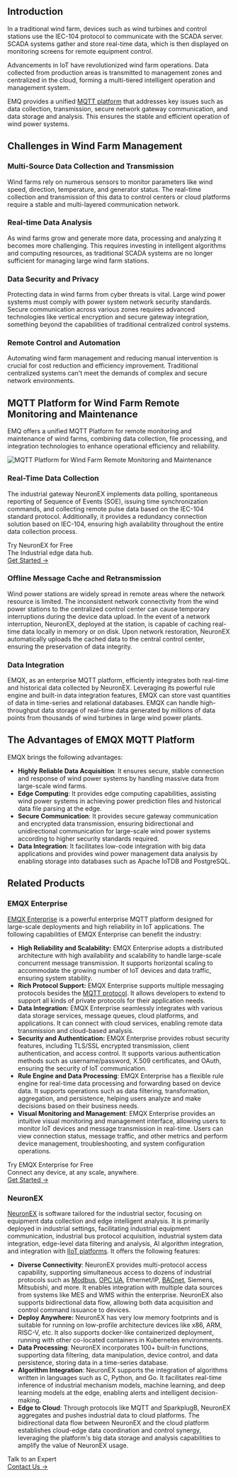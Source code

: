 ## Introduction

In a traditional wind farm, devices such as wind turbines and control stations use the IEC-104 protocol to communicate with the SCADA server. SCADA systems gather and store real-time data, which is then displayed on monitoring screens for remote equipment control.

Advancements in IoT have revolutionized wind farm operations. Data collected from production areas is transmitted to management zones and centralized in the cloud, forming a multi-tiered intelligent operation and management system.

EMQ provides a unified [MQTT platform](https://www.emqx.com/en/blog/mqtt-platform-essential-features-and-use-cases) that addresses key issues such as data collection, transmission, secure network gateway communication, and data storage and analysis. This ensures the stable and efficient operation of wind power systems. 

## Challenges in Wind Farm Management

### Multi-Source Data Collection and Transmission

Wind farms rely on numerous sensors to monitor parameters like wind speed, direction, temperature, and generator status. The real-time collection and transmission of this data to control centers or cloud platforms require a stable and multi-layered communication network.

### Real-time Data Analysis

As wind farms grow and generate more data, processing and analyzing it becomes more challenging. This requires investing in intelligent algorithms and computing resources, as traditional SCADA systems are no longer sufficient for managing large wind farm stations.

### Data Security and Privacy

Protecting data in wind farms from cyber threats is vital. Large wind power systems must comply with power system network security standards. Secure communication across various zones requires advanced technologies like vertical encryption and secure gateway integration, something beyond the capabilities of traditional centralized control systems.

### Remote Control and Automation

Automating wind farm management and reducing manual intervention is crucial for cost reduction and efficiency improvement. Traditional centralized systems can't meet the demands of complex and secure network environments.

## MQTT Platform for Wind Farm Remote Monitoring and Maintenance

EMQ offers a unified MQTT Platform for remote monitoring and maintenance of wind farms, combining data collection, file processing, and integration technologies to enhance operational efficiency and reliability.

![MQTT Platform for Wind Farm Remote Monitoring and Maintenance](https://assets.emqx.com/images/1ab23f6b666275301d32336fb2fd5a91.png)

### Real-Time Data Collection

The industrial gateway NeuronEX implements data polling, spontaneous reporting of Sequence of Events (SOE), issuing time synchronization commands, and collecting remote pulse data based on the IEC-104 standard protocol. Additionally, it provides a redundancy connection solution based on IEC-104, ensuring high availability throughout the entire data collection process.

<section class="promotion">
    <div>
        Try NeuronEX for Free
             <div class="is-size-14 is-text-normal has-text-weight-normal">The Industrial edge data hub.</div>
    </div>
    <a href="https://www.emqx.com/en/try?product=neuronex" class="button is-gradient px-5">Get Started →</a>
</section>

### Offline Message Cache and Retransmission

Wind power stations are widely spread in remote areas where the network resource is limited. The inconsistent network connectivity from the wind power stations to the centralized control center can cause temporary interruptions during the device data upload. In the event of a network interruption, NeuronEX, deployed at the station, is capable of caching real-time data locally in memory or on disk. Upon network restoration, NeuronEX automatically uploads the cached data to the central control center, ensuring the preservation of data integrity.

### Data Integration

EMQX, as an enterprise MQTT platform, efficiently integrates both real-time and historical data collected by NeuronEX. Leveraging its powerful rule engine and built-in data integration features, EMQX can store vast quantities of data in time-series and relational databases. EMQX can handle high-throughput data storage of real-time data generated by millions of data points from thousands of wind turbines in large wind power plants.

## The Advantages of EMQX MQTT Platform

EMQX brings the following advantages:

- **Highly Reliable Data Acquisition**: It ensures secure, stable connection and response of wind power systems by handling massive data from large-scale wind farms.
- **Edge Computing**: It provides edge computing capabilities, assisting wind power systems in achieving power prediction files and historical data file parsing at the edge.
- **Secure Communication**: It provides secure gateway communication and encrypted data transmission, ensuring bidirectional and unidirectional communication for large-scale wind power systems according to higher security standards required. 
- **Data Integration**: It facilitates low-code integration with big data applications and provides wind power management data analysis by enabling storage into databases such as Apache IoTDB and PostgreSQL.

## Related Products

### EMQX Enterprise

[EMQX Enterprise](https://www.emqx.com/en/products/emqx) is a powerful enterprise MQTT platform designed for large-scale deployments and high reliability in IoT applications. The following capabilities of EMQX Enterprise can benefit the industry:

- **High Reliability and Scalability:** EMQX Enterprise adopts a distributed architecture with high availability and scalability to handle large-scale concurrent message transmission. It supports horizontal scaling to accommodate the growing number of IoT devices and data traffic, ensuring system stability.
- **Rich Protocol Support:** EMQX Enterprise supports multiple messaging protocols besides the [MQTT protocol](https://www.emqx.com/en/blog/the-easiest-guide-to-getting-started-with-mqtt). It allows developers to extend to support all kinds of private protocols for their application needs.
- **Data Integration:** EMQX Enterprise seamlessly integrates with various data storage services, message queues, cloud platforms, and applications. It can connect with cloud services, enabling remote data transmission and cloud-based analysis.
- **Security and Authentication:** EMQX Enterprise provides robust security features, including TLS/SSL encrypted transmission, client authentication, and access control. It supports various authentication methods such as username/password, X.509 certificates, and OAuth, ensuring the security of IoT communication.
- **Rule Engine and Data Processing**: EMQX Enterprise has a flexible rule engine for real-time data processing and forwarding based on device data. It supports operations such as data filtering, transformation, aggregation, and persistence, helping users analyze and make decisions based on their business needs.
- **Visual Monitoring and Management**: EMQX Enterprise provides an intuitive visual monitoring and management interface, allowing users to monitor IoT devices and message transmission in real-time. Users can view connection status, message traffic, and other metrics and perform device management, troubleshooting, and system configuration operations.

<section class="promotion">
    <div>
        Try EMQX Enterprise for Free
      <div class="is-size-14 is-text-normal has-text-weight-normal">Connect any device, at any scale, anywhere.</div>
    </div>
    <a href="https://www.emqx.com/en/try?product=enterprise" class="button is-gradient px-5">Get Started →</a>
</section>

### NeuronEX

[NeuronEX](https://www.emqx.com/en/products/neuronex) is software tailored for the industrial sector, focusing on equipment data collection and edge intelligent analysis. It is primarily deployed in industrial settings, facilitating industrial equipment communication, industrial bus protocol acquisition, industrial system data integration, edge-level data filtering and analysis, AI algorithm integration, and integration with [IIoT platforms](https://www.emqx.com/en/blog/iiot-platform-key-components-and-5-notable-solutions). It offers the following features:

- **Diverse Connectivity**: NeuronEX provides multi-protocol access capability, supporting simultaneous access to dozens of industrial protocols such as [Modbus](https://www.emqx.com/en/blog/modbus-protocol-the-grandfather-of-iot-communication), [OPC UA](https://www.emqx.com/en/blog/opc-ua-protocol), Ethernet/IP, [BACnet](https://www.emqx.com/en/blog/bacnet-protocol-basic-concepts-structure-obejct-model-explained), Siemens, Mitsubishi, and more. It enables integration with multiple data sources from systems like MES and WMS within the enterprise. NeuronEX also supports bidirectional data flow, allowing both data acquisition and control command issuance to devices.
- **Deploy Anywhere:** NeuronEX has very low memory footprints and is suitable for running on low-profile architecture devices like x86, ARM, RISC-V, etc. It also supports docker-like containerized deployment, running with other co-located containers in Kubernetes environments.
- **Data Processing**: NeuronEX incorporates 100+ built-in functions, supporting data filtering, data manipulation, device control, and data persistence, storing data in a time-series database.
- **Algorithm Integration**: NeuronEX supports the integration of algorithms written in languages such as C, Python, and Go. It facilitates real-time inference of industrial mechanism models, machine learning, and deep learning models at the edge, enabling alerts and intelligent decision-making.
- **Edge to Cloud**: Through protocols like MQTT and SparkplugB, NeuronEX aggregates and pushes industrial data to cloud platforms. The bidirectional data flow between NeuronEX and the cloud platform establishes cloud-edge data coordination and control synergy, leveraging the platform's big data storage and analysis capabilities to amplify the value of NeuronEX usage.



<section class="promotion">
    <div>
        Talk to an Expert
    </div>
    <a href="https://www.emqx.com/en/contact?product=solutions" class="button is-gradient px-5">Contact Us →</a>
</section>
